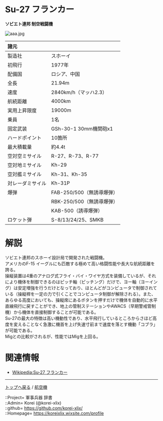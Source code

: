 # Su-27 フランカー
**ソビエト連邦 制空戦闘機**

![aaa.jpg](https://bn02pap001files.storage.live.com/y4mbUbCVIot_87MVo76TPPUeL-fIn0_wNLn5vx2GcGpp9Pova4bfWNnhrkD7zo4143T89NV9N2DYmNNf5FHsbgcBbVj125wsNIH7Sz0mh3KiPBcrY5Quaxru2ekBMD4GL_DwkZS2OiA_4INsiusnuuPj9xEjjJY9azAUWu4V9nNM-BCC0q0oAQGzK9ceMQHYbvU?width=640&height=424&cropmode=none)  
  


|諸元  |  |
|:--|:--|
|製造社  |スホーイ  |
|初飛行  |1977年  |
|配備国  |ロシア、中国  |
|全長    |21.94m  |
|速度    |2840km/h（マッハ2.3）  |
|航続距離  |4000km  |
|実用上昇限度|19000m  |
|乗員    |1名  |
|固定武装  |GSh-30-1 30mm機関砲x1  |
|ハードポイント  |10箇所  |
|最大積載量  |約4.4t  |
|空対空ミサイル  |R-27、R-73、R-77  |
|空対地ミサイル  |Kh-29  |
|空対艦ミサイル  |Kh-31、Kh-35  |
|対レーダミサイル  |Kh-31P  |
|爆弾  |FAB-250/500（無誘導爆弾）  |
|      |RBK-250/500（無誘導爆弾）  |
|      |KAB-500（誘導爆弾）  |
|ロケット弾  |S-8/13/24/25、SMKB  |


# 解説
ソビエト連邦のスホーイ設計局で開発された戦闘機。  
アメリカのF-15 イーグルにも匹敵する極めて高い格闘性能や長大な航続距離を誇る。  
操縦装置は4重のアナログ式フライ・バイ・ワイヤ方式を装備しているが、それにより機体を制御できるのはピッチ軸（ピッチング）だけで、ヨー軸（ヨーイング）は安定増強を行うだけとなっており、ほとんどがコンピュータで制御されている（操縦桿を一定の力で引くことでコンピュータ制御が解除される）。また、あらゆる高度においても、操縦席にあるボタンを押すだけで機体を自動的に水平直線飛行に戻すことができ、地上の管制ステーションやAWACS（早期警戒管制機）から機体を直接制御することが可能である。  
Su-27の最大の特徴は高い機動性であり、水平飛行しているところからさほど高度を変えることなく急激に機首を上げ失速寸前まで速度を落とす機動「コブラ」が可能である。  
Migとの比較がされるが、性能ではMigを上回る。  



# 関連情報
* [Wikipedia:Su-27 フランカー](https://bit.ly/3HZn2kl)


***
[トップへ戻る](/readme.md) / [航空機](/plane/readme.md)  
  
::Project= 軍事兵器 辞書  
::Admin= Korei (@korei-xlix)  
::github= https://github.com/korei-xlix/  
::Homepage= https://koreixlix.wixsite.com/profile  
